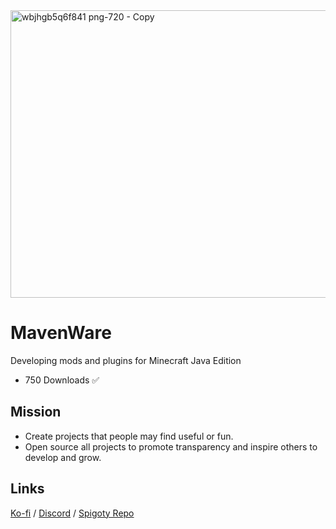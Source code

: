 <img width="1280" height="460" alt="wbjhgb5q6f841 png-720 - Copy" src="https://github.com/user-attachments/assets/bfbbbb70-8b3d-42ef-afbd-0fabe6d03737" />

# MavenWare
Developing mods and plugins for Minecraft Java Edition

- 750 Downloads ✅

## Mission
- Create projects that people may find useful or fun.
- Open source all projects to promote transparency and inspire others to develop and grow.

## Links
[Ko-fi](https://ko-fi.com/jammerz) / [Discord](discord.gg/JjqjaJDaF5) / [Spigoty Repo](https://github.com/eh-K/Spigoty)
